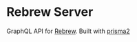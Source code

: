 # Rebrew Server

GraphQL API for [Rebrew](https://github.com/jakeswork/rebrew). Built with [prisma2](https://github.com/prisma/prisma2) 
